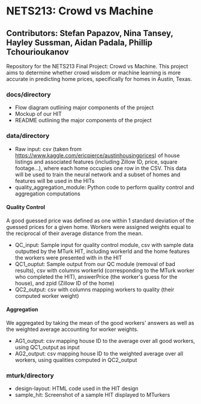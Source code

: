 # NETS213: Crowd vs Machine
## Contributors: Stefan Papazov, Nina Tansey, Hayley Sussman, Aidan Padala, Phillip Tchourioukanov
Repository for the NETS213 Final Project: Crowd vs Machine. This project aims to determine whether crowd wisdom or machine learning is more accurate in predicting home prices, specifically for homes in Austin, Texas.

### docs/directory
- Flow diagram outlining major components of the project
- Mockup of our HIT
- README outlining the major components of the project

### data/directory
- Raw input: csv (taken from https://www.kaggle.com/ericpierce/austinhousingprices) of house listings and associated features (including Zillow ID, price, square footage...), where each home occupies one row in the CSV. This data will be used to train the neural network and a subset of homes and features will be used in the HITs
- quality_aggregation_module: Python code to perform quality control and aggregation computations

#### Quality Control
A good guessed price was defined as one within 1 standard deviation of the guessed prices for a given home. Workers were assigned weights equal to the reciprocal of their average distance from the mean.

- QC_input: Sample input for quality control module, csv with sample data outputted by the MTurk HIT, including workerId and the home features the workers were presented with in the HIT
- QC1_ouptut: Sample output from our QC module (removal of bad results), csv with columns workerId (corresponding to the MTurk worker who completed the HIT), answerPrice (the worker's guess for the house), and zpid (Zillow ID of the home)
- QC2_output: csv with columns mapping workers to quality (their computed worker weight)

#### Aggregation
We aggregated by taking the mean of the good workers' answers as well as the weighted average accounting for worker weights.

- AG1_output: csv mapping house ID to the average over all good workers, using QC1_output as input
- AG2_output: csv mapping house ID to the weighted average over all workers, using qualities computed in QC2_output


### mturk/directory
- design-layout: HTML code used in the HIT design
- sample_hit: Screenshot of a sample HIT displayed to MTurkers

